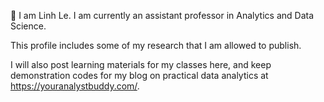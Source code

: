 👋 I am Linh Le. I am currently an assistant professor in Analytics and Data Science.

This profile includes some of my research that I am allowed to publish. 

I will also post learning materials for my classes here, and keep demonstration codes for my blog on practical data analytics at https://youranalystbuddy.com/.
